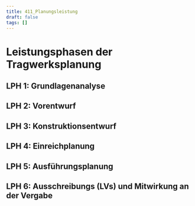 ```yaml
---
title: 411_Planungsleistung
draft: false
tags: []
---
```


# Leistungsphasen der Tragwerksplanung

## LPH 1: Grundlagenanalyse


## LPH 2: Vorentwurf


## LPH 3: Konstruktionsentwurf


## LPH 4: Einreichplanung



## LPH 5: Ausführungsplanung



## LPH 6: Ausschreibungs (LVs) und Mitwirkung an der Vergabe